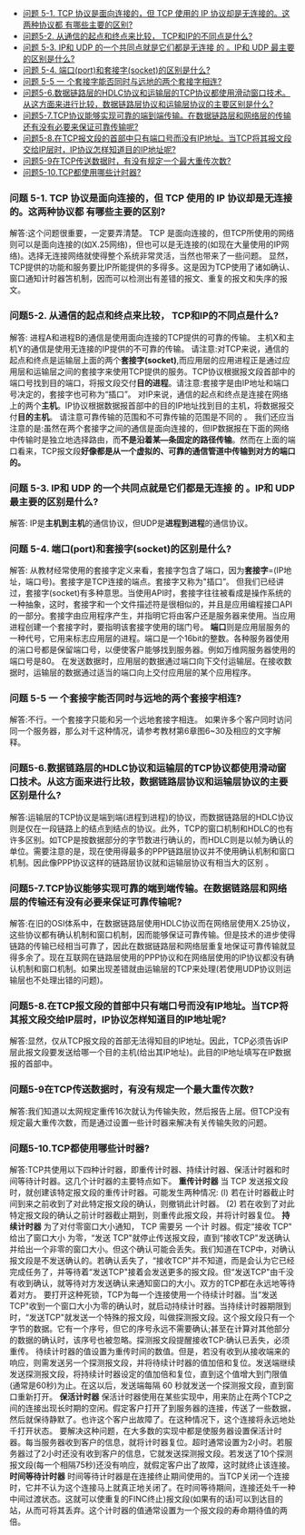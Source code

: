 - [问题 5-1. TCP 协议是面向连接的，但 TCP 使用的 IP 协议却是无连接的。这两种协议都 有哪些主要的区别?](#问题-5-1-tcp-协议是面向连接的但-tcp-使用的-ip-协议却是无连接的这两种协议都-有哪些主要的区别)
- [问题5-2. 从通信的起点和终点来比较， TCP和IP的不同点是什么?](#问题5-2-从通信的起点和终点来比较-tcp和ip的不同点是什么)
- [问题 5-3. IP和 UDP 的一个共同点就是它们都是无连接 的 。IP和 UDP 最主要的区别是什么?](#问题-5-3-ip和-udp-的一个共同点就是它们都是无连接-的-ip和-udp-最主要的区别是什么)
- [问题 5-4. 端口(port)和套接字(socket)的区别是什么?](#问题-5-4-端口port和套接字socket的区别是什么)
- [问题 5-5 一 个套接字能否同时与远地的两个套接字相连?](#问题-5-5-一-个套接字能否同时与远地的两个套接字相连)
- [问题5-6.数据链路层的HDLC协议和运输层的TCP协议都使用滑动窗口技术。从这方面来进行比较，数据链路层协议和运输层协议的主要区别是什么?](#问题5-6数据链路层的hdlc协议和运输层的tcp协议都使用滑动窗口技术从这方面来进行比较数据链路层协议和运输层协议的主要区别是什么)
- [问题5-7.TCP协议能够实现可靠的端到端传输。在数据链路层和网络层的传输还有没有必要来保证可靠传输呢?](#问题5-7tcp协议能够实现可靠的端到端传输在数据链路层和网络层的传输还有没有必要来保证可靠传输呢)
- [问题5-8.在TCP报文段的首部中只有端口号而没有IP地址。当TCP将其报文段交给IP层时，IP协议怎样知道目的IP地址呢?](#问题5-8在tcp报文段的首部中只有端口号而没有ip地址当tcp将其报文段交给ip层时ip协议怎样知道目的ip地址呢)
- [问题5-9在TCP传送数据时，有没有规定一个最大重传次数?](#问题5-9在tcp传送数据时有没有规定一个最大重传次数)
- [问题5-10.TCP都使用哪些计时器?](#问题5-10tcp都使用哪些计时器)
### 问题 5-1. TCP 协议是面向连接的，但 TCP 使用的 IP 协议却是无连接的。这两种协议都 有哪些主要的区别?
解答:这个问题很重要，一定要弄清楚。
TCP 是面向连接的，但TCP所使用的网络则可以是面向连接的(如X.25网络)，但也可以是无连接的(如现在大量使用的IP网络)。选择无连接网络就使得整个系统非常灵活，当然也带来了一些问题。
显然，TCP提供的功能和服务要比IP所能提供的多得多。这是因为TCP使用了诸如确认、窗口通知计时器笘机制，因而可以检测出有差错的报文、重复的报文和失序的报文。

### 问题5-2. 从通信的起点和终点来比较， TCP和IP的不同点是什么?
解答: 
进程A和进程B的通信是使用面向连接的TCP提供的可靠的传输。
主机X和主机Y的通信是使用无连接的IP提供的不可靠的传输。
请注意:对TCP来说，通信的起点和终点是运输层上面的两个**套接字(socket)**,而应用层的应用进程正是通过应用层和运输层之间的套接字来使用TCP提供的服务。TCP协议根据报文段首部中的端口号找到目的端口，将报文段交付**目的进程**。请注意:套接字是由IP地址和端口号决定的，套接字也可称为“插口”。
对IP来说，通信的起点和终点是连接在网络上的两个**主机**。IP协议根据数据报首部中的目的IP地址找到目的主机，将数据报交付**目的主机**。
请注意可靠传输的范围和不可靠传输的范围是不同的 。
我们还应当注意的是:虽然在两个套接字之间的通信是面向连接的，但IP数据报在下面的网络中传输时是独立地选择路由，而**不是沿着某—条固定的路径传输**。然而在上面的端口看来，TCP报文段**好像都是从一个虚拟的、可靠的通信管道中传输到对方的端口的。**

### 问题 5-3. IP和 UDP 的一个共同点就是它们都是无连接 的 。IP和 UDP 最主要的区别是什么? 
解答: IP是**主机到主机**的通信协议，但UDP是**进程到进程**的通信协议。

### 问题 5-4. 端口(port)和套接字(socket)的区别是什么?
解答: 从教材经常使用的套接字定义来看，套接字包含了端口，因为**套接字**=(IP地址，端口号)。套接字是TCP连接的端点。套接字又称为"插口”。
但我们已经讲过，套接字(socket)有多种意思。当使用API时，套接字往往被看成是操作系统的一种抽象，这时，套接字和一个文件描述符是很相似的，并且是应用编程接口API的一部分。套接字由应用程序产生，并指明它将由客户还是服务器来使用。当应用进程创建一个套接字时，要指明该套接字使用的瑞门号。
**端口**则是应用层服务的一种代号，它用来标志应用层的进程。端口是一个16bit的整数。各种服务器使用的湍口号都是保留端口号，以便使客户能够找到服务器。例如万维网服务器使用的端口号是80。
在发送数据时，应用层的数据通过端口向下交付运输层。在接收数据时，运输层的数据通过适当的端口向上交付应用层的某个应用程序。

### 问题 5-5 一 个套接字能否同时与远地的两个套接字相连?
解答:不行。一个套接字只能和另一个远地套接字相连。
如果许多个客户同时访问同一个服务器，那么对千这种情况，请参考教材第6章图6~30及相应的文字解释。

### 问题5-6.数据链路层的HDLC协议和运输层的TCP协议都使用滑动窗口技术。从这方面来进行比较，数据链路层协议和运输层协议的主要区别是什么?
解答:运输层的TCP协议是端到端(进程到进程)的协议，而数据链路层的HDLC协议则是仅在一段链路上的结点到结点的协议。此外，TCP的窗口机制和HDLC的也有许多区别。如TCP是按数据部分的字节数进行确认的，而HDLC则是以帧为确认的单位。需要注意的是，现在使用得最多的PPP链路层协议并不使用确认机制和窗口机制。因此像PPP协议这样的链路层协议就和运输层协议有相当大的区别 。

### 问题5-7.TCP协议能够实现可靠的端到端传输。在数据链路层和网络层的传输还有没有必要来保证可靠传输呢?
解答:在旧的OSI体系中，在数据链路层使用HDLC协议而在网络层使用X.25协议，这些协议都有确认机制和窗口机制，因而能够保证可靠传输。但是技术的进步使得链路的传输已经相当可靠了，因此在数据链路层和网络层重复地保证可靠传输就显得多余了。现在互联网在链路层使用的PPP协议和在网络层使用的IP协议都没有确认机制和窗口机制。如果出现差错就由运输层的TCP来处理(若使用UDP协议则运输层也不处理出错的问题)。

### 问题5-8.在TCP报文段的首部中只有端口号而没有IP地址。当TCP将其报文段交给IP层时，IP协议怎样知道目的IP地址呢?
解答:显然，仅从TCP报文段的首部无法得知目的IP地址。因此，TCP必须告诉IP层此报文段要发送给哪一个目的主机(给出其IP地址)。此目的IP地址填写在IP数据报的首部中。

### 问题5-9在TCP传送数据时，有没有规定一个最大重传次数?
解答:我们知道以太网规定重传16次就认为传输失败，然后报告上层。但TCP没有规定最大重传次数，而是通过设置一些计时器来解决有关传输失败的问题。

### 问题5-10.TCP都使用哪些计时器?
解答:TCP共使用以下四种计时器，即重传计时器、持续计时器、保活计时器和时间等待计时器。这几个计时器的主要特点如下。
**重传计时器**
当 TCP 发送报文段时，就创建该特定报文段的重传计时器。可能发生两种情况:
(I) 若在计时器截止时间到来之前收到了对此特定报文段的确认，则撤销此计时器。
(2) 若在收到了对此特定报文段的确认之前计时器截止期到，则重传此报文段，并将计时器复位。
**持续计时器**
为了对付零窗口大小通知， TCP 需要另 一个计 时器。假定“接收 TCP" 给出了窗口大小 为零，“发送 TCP"就停止传送报文段，直到“接收TCP"发送确认并给出一个非零的窗口大小。但这个确认可能会丢失。我们知道在TCP中，对确认报文段是不发送确认的。若确认丢失了，“接收TCP"并不知道，而是会认为它已经完成任务了，并等待着“发送TCP"接着会发送更多的报文段。但“发送TCP"由千没有收到确认，就等待对方发送确认来通知窗口的大小。双方的TCP都在永远地等待着对方。
要打开这种死锁，TCP为每一个连接使用一个待续计时器。当“发送TCP"收到一个窗口大小为零的确认时，就启动持续计时器。当持续计时器期限到时，“发送TCP"就发送一个特殊的报文段，叫做探测报文段。这个报文段只有一个字节的数据。它有一个序号，但它的序号永远不需要确认;甚至在计算对其他部分的数据的确认时，该序号也被忽略。探测报文段提醒接收TCP:确认已丢失，必须重传。
待续计时器的值设置为重传时间的数值。但是，若没有收到从接收端来的响应，则需发送另一个探测报文段，并将待续计时器的值加倍和复位。发送端继续发送探测报文段，将持续计时器设定的值加倍和复位，直到这个值增大到门限值(通常是60秒)为止。在这以后，发送端每隔 60 秒就发送一个探测报文段，直到窗口重新打开。
**保活计时器**
保活计时器使用在某些实现中，用来防止在两个TCP之间的连接出现长时期的空闲。假定客户打开了到服务器的连接，传送了一些数据，然后就保待静默了。也许这个客户出故障了。在这种情况下，这个连接将永远地处千打开状态。
要解决这种问题，在大多数的实现中都是使服务器设置保活计时器。每当服务器收到客户的信息，就将计时器复位。超时通常设置为2小时。若服务器过了2小时还没有收到客户的信息，它就发送探测报文段。若发送了10个探测报文段(每一个相隔75秒)还没有响应，就假定客户出了故障，这时就终止该连接。
**时间等待计时器**
时间等待计时器是在连接终止期间使用的。当TCP关闭一个连接时，它并不认为这个连接马上就真正地关闭了。在时间等待期间，连接还处千一种中间过渡状态。这就可以使重复的FINC终止)报文段(如果有的话)可以到达目的站，从而可将其丢弃。这个计时器的值通常设置为一个报文段的寿命期待值的两倍。
